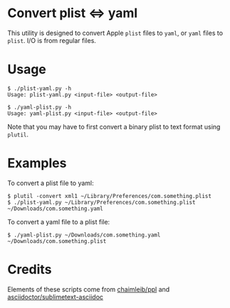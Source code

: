 Convert plist <=> yaml
======================

This utility is designed to convert Apple `plist` files to `yaml`, or `yaml` files to `plist`. I/O is from regular files.

# Usage

```
$ ./plist-yaml.py -h
Usage: plist-yaml.py <input-file> <output-file>

$ ./yaml-plist.py -h
Usage: yaml-plist.py <input-file> <output-file>
```
Note that you may have to first convert a binary plist to text format using `plutil`.

# Examples

To convert a plist file to yaml:

```
$ plutil -convert xml1 ~/Library/Preferences/com.something.plist
$ ./plist-yaml.py ~/Library/Preferences/com.something.plist ~/Downloads/com.something.yaml
```

To convert a yaml file to a plist file:

```
$ ./yaml-plist.py ~/Downloads/com.something.yaml ~/Downloads/com.something.plist
```

# Credits

Elements of these scripts come from [chaimleib/ppl](https://github.com/chaimleib/ppl) and [asciidoctor/sublimetext-asciidoc](https://github.com/asciidoctor/sublimetext-asciidoc)
